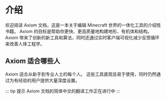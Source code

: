 # 介绍
欢迎阅读 Axiom 文档，这是一本关于编辑 Minecraft 世界的一体化工具的介绍性书籍。 Axiom 的目标是帮助你更快、更高质量地构建地形、有机体和结构。Axiom 带来了创新的新工具和算法，同时还通过实时客户端可视化减少反馈循环来改善人体工程学。

## Axiom 适合哪些人
Axiom 适合从新手到专业人士的每个人。 这些工具直观且易于使用，同时仍然通过为有经验的用户提供大量深度设置。

::: tip 提示
Axiom 文档的简体中文的翻译工作正在进行中
:::